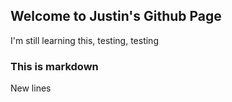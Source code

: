 ## Welcome to Justin's Github Page

I'm still learning this, testing, testing

### This is markdown

New lines
